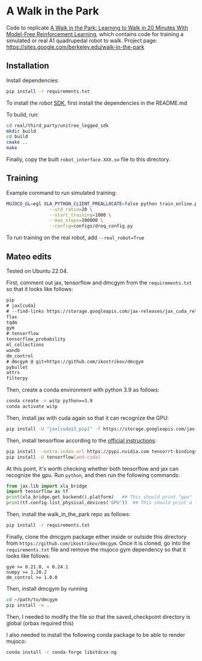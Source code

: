 # A Walk in the Park

Code to replicate [A Walk in the Park: Learning to Walk in 20 Minutes With Model-Free Reinforcement Learning](https://arxiv.org/abs/2208.07860), which contains code for training a simulated or real A1 quadrupedal robot to walk. Project page: https://sites.google.com/berkeley.edu/walk-in-the-park

## Installation

Install dependencies:
```bash
pip install -r requirements.txt
```

To install the robot [SDK](https://github.com/unitreerobotics/unitree_legged_sdk), first install the dependencies in the README.md

To build, run: 
```bash
cd real/third_party/unitree_legged_sdk
mkdir build
cd build
cmake ..
make
``` 

Finally, copy the built `robot_interface.XXX.so` file to this directory.

## Training

Example command to run simulated training:

```bash
MUJOCO_GL=egl XLA_PYTHON_CLIENT_PREALLOCATE=false python train_online.py --env_name=A1Run-v0 \
                --utd_ratio=20 \
                --start_training=1000 \
                --max_steps=100000 \
                --config=configs/droq_config.py
```

To run training on the real robot, add `--real_robot=True`



## Mateo edits

Tested on Ubuntu 22.04.

First, comment out jax, tensorflow and dmcgym from the ```requirements.txt``` so that it looks like follows:
```txt
pip
# jax[cuda]
# --find-links https://storage.googleapis.com/jax-releases/jax_cuda_releases.html
flax
tqdm
gym
# tensorflow
tensorflow_probability
ml_collections
wandb
dm_control
# dmcgym @ git+https://github.com/ikostrikov/dmcgym
pybullet
attrs
filterpy
``` 

Then, create a conda environment with python 3.9 as follows:
```bash
conda create -n witp python==3.9
conda activate witp
```
Then, install jax with cuda again so that it can recognize the GPU:
```bash
pip install -U "jax[cuda12_pip]" -f https://storage.googleapis.com/jax-releases/jax_cuda_releases.html
```

Then, install tensorflow according to the [official instructions](https://www.tensorflow.org/install/pip):
```bash
pip install --extra-index-url https://pypi.nvidia.com tensorrt-bindings==8.6.1 tensorrt-libs==8.6.1
pip install -U tensorflow[and-cuda]
```

At this point, it's worth checking whether both tensorflow and jax can recognize the gpu. Run ```python```, and then run the following commands:
```python
from jax.lib import xla_bridge
import tensorflow as tf
print(xla_bridge.get_backend().platform)   ## This should print "gpu"
print(tf.config.list_physical_devices('GPU'))  ## This should print a list of your GPUs
```

Then, install the walk_in_the_park repo as follows:
```bash
pip install -r requirements.txt
```

Finally, clone the dmcgym package either inside or outside this directory from ```https://github.com/ikostrikov/dmcgym```. Once it is cloned, go into the ```requirements.txt``` file and remove the mujoco gym dependency so that it looks like follows:

```
gym >= 0.21.0, < 0.24.1
numpy >= 1.20.2
dm_control >= 1.0.0
```
Then, install dmcgym by running 
```bash
cd ~/path/to/dmcgym
pip install -e .
```

Then, I needed to modify the file so that the saved_checkpoint directory is global (orbax required this)

I also needed to install the following conda package to be able to render mujoco:
```bash
conda install -c conda-forge libstdcxx-ng
```
